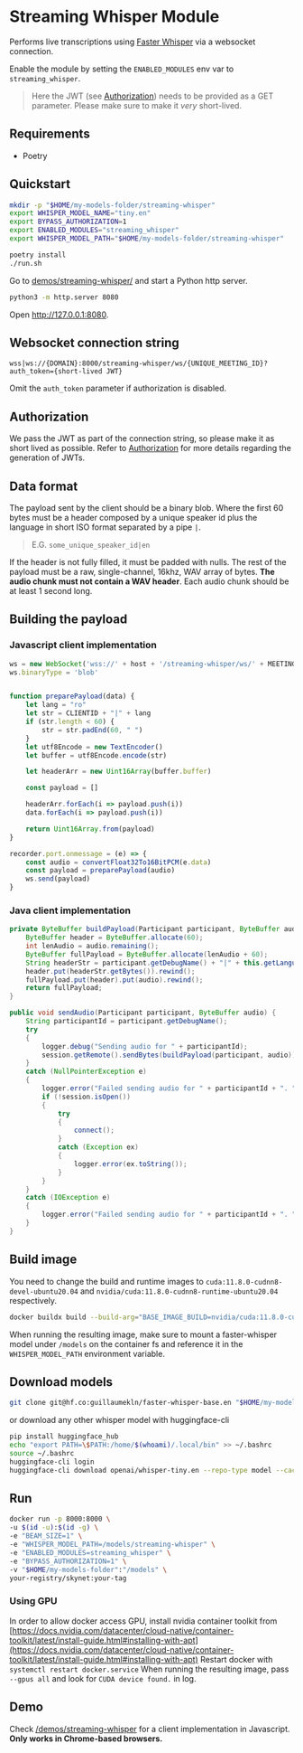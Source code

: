 # Streaming Whisper Module

Performs live transcriptions using [Faster Whisper](https://github.com/SYSTRAN/faster-whisper) via a websocket connection.

Enable the module by setting the `ENABLED_MODULES` env var to `streaming_whisper`.

> Here the JWT (see [Authorization](auth.md)) needs to be provided as a GET parameter. Please make sure to make it _very_ short-lived.

## Requirements

- Poetry

## Quickstart

```bash
mkdir -p "$HOME/my-models-folder/streaming-whisper"
export WHISPER_MODEL_NAME="tiny.en"
export BYPASS_AUTHORIZATION=1
export ENABLED_MODULES="streaming_whisper"
export WHISPER_MODEL_PATH="$HOME/my-models-folder/streaming-whisper"

poetry install
./run.sh
```

Go to [demos/streaming-whisper/](../demos/streaming-whisper/) and start a Python http server.

```bash
python3 -m http.server 8080
```

Open http://127.0.0.1:8080.

## Websocket connection string

```
wss|ws://{DOMAIN}:8000/streaming-whisper/ws/{UNIQUE_MEETING_ID}?auth_token={short-lived JWT}
```

Omit the `auth_token` parameter if authorization is disabled.

## Authorization

We pass the JWT as part of the connection string, so please make it as short lived as possible. Refer to [Authorization](auth.md) for more details regarding the generation of JWTs.

## Data format

The payload sent by the client should be a binary blob. Where the first 60 bytes must be a header composed by a unique speaker id plus the language in short ISO format separated by a pipe `|`.

> E.G. `some_unique_speaker_id|en`

If the header is not fully filled, it must be padded with nulls. The rest of the payload must be a raw, single-channel, 16khz, WAV array of bytes. **The audio chunk must not contain a WAV header**. Each audio chunk should be at least 1 second long.

## Building the payload

### Javascript client implementation

```js
ws = new WebSocket('wss://' + host + '/streaming-whisper/ws/' + MEETINGID + '?auth_token=' + jwt.value)
ws.binaryType = 'blob'


function preparePayload(data) {
    let lang = "ro"
    let str = CLIENTID + "|" + lang
    if (str.length < 60) {
        str = str.padEnd(60, " ")
    }
    let utf8Encode = new TextEncoder()
    let buffer = utf8Encode.encode(str)

    let headerArr = new Uint16Array(buffer.buffer)

    const payload = []

    headerArr.forEach(i => payload.push(i))
    data.forEach(i => payload.push(i))

    return Uint16Array.from(payload)
}

recorder.port.onmessage = (e) => {
    const audio = convertFloat32To16BitPCM(e.data)
    const payload = preparePayload(audio)
    ws.send(payload)
}
```

### Java client implementation

```java
private ByteBuffer buildPayload(Participant participant, ByteBuffer audio) {
    ByteBuffer header = ByteBuffer.allocate(60);
    int lenAudio = audio.remaining();
    ByteBuffer fullPayload = ByteBuffer.allocate(lenAudio + 60);
    String headerStr = participant.getDebugName() + "|" + this.getLanguage(participant);
    header.put(headerStr.getBytes()).rewind();
    fullPayload.put(header).put(audio).rewind();
    return fullPayload;
}

public void sendAudio(Participant participant, ByteBuffer audio) {
    String participantId = participant.getDebugName();
    try
    {
        logger.debug("Sending audio for " + participantId);
        session.getRemote().sendBytes(buildPayload(participant, audio));
    }
    catch (NullPointerException e)
    {
        logger.error("Failed sending audio for " + participantId + ". " + e);
        if (!session.isOpen())
        {
            try
            {
                connect();
            }
            catch (Exception ex)
            {
                logger.error(ex.toString());
            }
        }
    }
    catch (IOException e)
    {
        logger.error("Failed sending audio for " + participantId + ". " + e);
    }
}
```

## Build image

You need to change the build and runtime images to `cuda:11.8.0-cudnn8-devel-ubuntu20.04` and `nvidia/cuda:11.8.0-cudnn8-runtime-ubuntu20.04` respectively.

```bash
docker buildx build --build-arg="BASE_IMAGE_BUILD=nvidia/cuda:11.8.0-cudnn8-devel-ubuntu20.04" --build-arg="BASE_IMAGE_RUN=nvidia/cuda:11.8.0-cudnn8-runtime-ubuntu20.04" --push --progress plain --platform linux/amd64 -t your-registry/skynet:your-tag .
```

When running the resulting image, make sure to mount a faster-whisper model under `/models` on the container fs and reference it in the `WHISPER_MODEL_PATH` environment variable.

## Download models

```bash
git clone git@hf.co:guillaumekln/faster-whisper-base.en "$HOME/my-models-folder/streaming-whisper"
```

or download any other whisper model with huggingface-cli

```bash
pip install huggingface_hub
echo "export PATH=\$PATH:/home/$(whoami)/.local/bin" >> ~/.bashrc
source ~/.bashrc
huggingface-cli login
huggingface-cli download openai/whisper-tiny.en --repo-type model --cache-dir $HOME/my-models-folder/streaming-whisper
```

## Run

```bash
docker run -p 8000:8000 \
-u $(id -u):$(id -g) \
-e "BEAM_SIZE=1" \
-e "WHISPER_MODEL_PATH=/models/streaming-whisper" \
-e "ENABLED_MODULES=streaming_whisper" \
-e "BYPASS_AUTHORIZATION=1" \
-v "$HOME/my-models-folder":"/models" \
your-registry/skynet:your-tag
```

### Using GPU

In order to allow docker access GPU, install nvidia container toolkit from [https://docs.nvidia.com/datacenter/cloud-native/container-toolkit/latest/install-guide.html#installing-with-apt](https://docs.nvidia.com/datacenter/cloud-native/container-toolkit/latest/install-guide.html#installing-with-apt)
Restart docker with `systemctl restart docker.service`
When running the resulting image, pass `--gpus all` and look for `CUDA device found.` in log.

## Demo

Check [/demos/streaming-whisper](../demos/streaming-whisper/) for a client implementation in Javascript. **Only works in Chrome-based browsers.**
